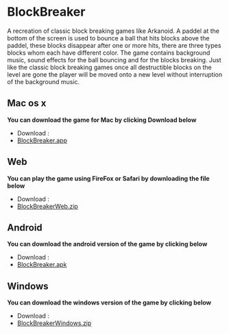 # BlockBreaker
A recreation of classic block breaking games like Arkanoid. A paddel at the bottom of the screen is used
to bounce a ball that hits blocks above the paddel, these blocks disappear after one or more hits, there are three types
blocks whom each have different color. The game contains background music, sound effects for the ball bouncing and for the 
blocks breaking. Just like the classic block breaking games once all destructible blocks on the level are gone the player
will be moved onto a new level without interruption of the background music.

## Mac os x
**You can download the game for Mac by clicking Download below**

- Download :
 - [BlockBreaker.app](https://github.com/firasAltayeb/BlockBreaker/raw/master/BlockBreaker/BlockBreaker.app)
 
## Web 
**You can play the game using FireFox or Safari by downloading the file below** 

- Download :
 - [BlockBreakerWeb.zip](https://github.com/firasAltayeb/BlockBreaker/raw/master/BlockBreaker/BlockBreakerWeb.zip)

## Android
**You can download the android version of the game by clicking below**

- Download :
 - [BlockBreaker.apk](https://github.com/firasAltayeb/BlockBreaker/raw/master/BlockBreaker/BlockBreakerWeb.zip)
 
## Windows
**You can download the windows version of the game by clicking below**

- Download :
 - [BlockBreakerWindows.zip](https://github.com/firasAltayeb/BlockBreaker/raw/master/BlockBreaker/BlockBreakerWindows.zip)


